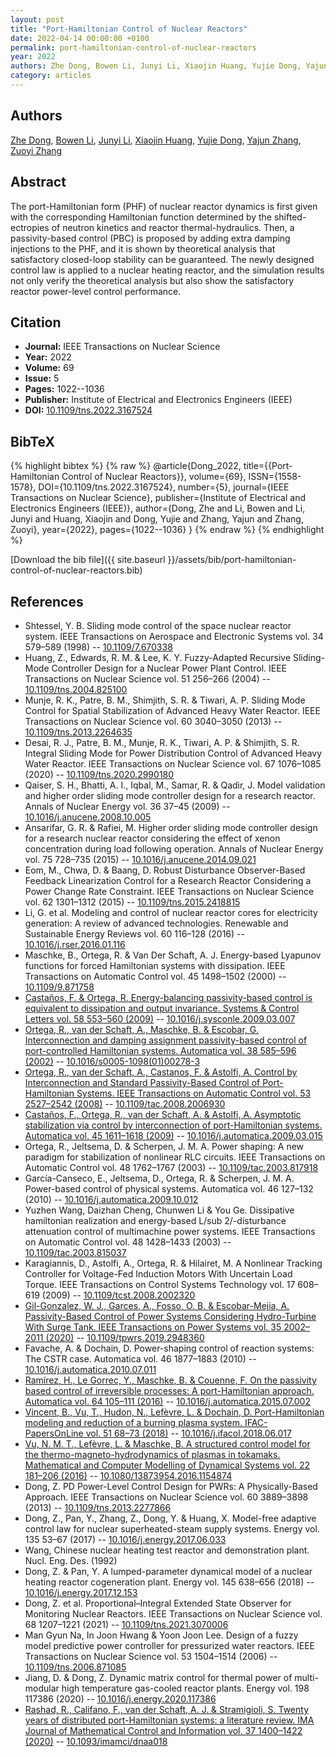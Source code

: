 ```yaml
---
layout: post
title: "Port-Hamiltonian Control of Nuclear Reactors"
date: 2022-04-14 00:00:00 +0100
permalink: port-hamiltonian-control-of-nuclear-reactors
year: 2022
authors: Zhe Dong, Bowen Li, Junyi Li, Xiaojin Huang, Yujie Dong, Yajun Zhang, Zuoyi Zhang
category: articles
---
```

 
## Authors
[Zhe Dong](authors/zhe-dong), [Bowen Li](authors/bowen-li), [Junyi Li](authors/junyi-li), [Xiaojin Huang](authors/xiaojin-huang), [Yujie Dong](authors/yujie-dong), [Yajun Zhang](authors/yajun-zhang), [Zuoyi Zhang](authors/zuoyi-zhang)
 
## Abstract
The port-Hamiltonian form (PHF) of nuclear reactor dynamics is first given with the corresponding Hamiltonian function determined by the shifted-ectropies of neutron kinetics and reactor thermal-hydraulics. Then, a passivity-based control (PBC) is proposed by adding extra damping injections to the PHF, and it is shown by theoretical analysis that satisfactory closed-loop stability can be guaranteed. The newly designed control law is applied to a nuclear heating reactor, and the simulation results not only verify the theoretical analysis but also show the satisfactory reactor power-level control performance.
 
## Citation
- **Journal:** IEEE Transactions on Nuclear Science
- **Year:** 2022
- **Volume:** 69
- **Issue:** 5
- **Pages:** 1022--1036
- **Publisher:** Institute of Electrical and Electronics Engineers (IEEE)
- **DOI:** [10.1109/tns.2022.3167524](https://doi.org/10.1109/tns.2022.3167524)
 
## BibTeX
{% highlight bibtex %}
{% raw %}
@article{Dong_2022,
  title={{Port-Hamiltonian Control of Nuclear Reactors}},
  volume={69},
  ISSN={1558-1578},
  DOI={10.1109/tns.2022.3167524},
  number={5},
  journal={IEEE Transactions on Nuclear Science},
  publisher={Institute of Electrical and Electronics Engineers (IEEE)},
  author={Dong, Zhe and Li, Bowen and Li, Junyi and Huang, Xiaojin and Dong, Yujie and Zhang, Yajun and Zhang, Zuoyi},
  year={2022},
  pages={1022--1036}
}
{% endraw %}
{% endhighlight %}
 
[Download the bib file]({{ site.baseurl }}/assets/bib/port-hamiltonian-control-of-nuclear-reactors.bib)
 
## References
- Shtessel, Y. B. Sliding mode control of the space nuclear reactor system. IEEE Transactions on Aerospace and Electronic Systems vol. 34 579–589 (1998) -- [10.1109/7.670338](https://doi.org/10.1109/7.670338)
- Huang, Z., Edwards, R. M. & Lee, K. Y. Fuzzy-Adapted Recursive Sliding-Mode Controller Design for a Nuclear Power Plant Control. IEEE Transactions on Nuclear Science vol. 51 256–266 (2004) -- [10.1109/tns.2004.825100](https://doi.org/10.1109/tns.2004.825100)
- Munje, R. K., Patre, B. M., Shimjith, S. R. & Tiwari, A. P. Sliding Mode Control for Spatial Stabilization of Advanced Heavy Water Reactor. IEEE Transactions on Nuclear Science vol. 60 3040–3050 (2013) -- [10.1109/tns.2013.2264635](https://doi.org/10.1109/tns.2013.2264635)
- Desai, R. J., Patre, B. M., Munje, R. K., Tiwari, A. P. & Shimjith, S. R. Integral Sliding Mode for Power Distribution Control of Advanced Heavy Water Reactor. IEEE Transactions on Nuclear Science vol. 67 1076–1085 (2020) -- [10.1109/tns.2020.2990180](https://doi.org/10.1109/tns.2020.2990180)
- Qaiser, S. H., Bhatti, A. I., Iqbal, M., Samar, R. & Qadir, J. Model validation and higher order sliding mode controller design for a research reactor. Annals of Nuclear Energy vol. 36 37–45 (2009) -- [10.1016/j.anucene.2008.10.005](https://doi.org/10.1016/j.anucene.2008.10.005)
- Ansarifar, G. R. & Rafiei, M. Higher order sliding mode controller design for a research nuclear reactor considering the effect of xenon concentration during load following operation. Annals of Nuclear Energy vol. 75 728–735 (2015) -- [10.1016/j.anucene.2014.09.021](https://doi.org/10.1016/j.anucene.2014.09.021)
- Eom, M., Chwa, D. & Baang, D. Robust Disturbance Observer-Based Feedback Linearization Control for a Research Reactor Considering a Power Change Rate Constraint. IEEE Transactions on Nuclear Science vol. 62 1301–1312 (2015) -- [10.1109/tns.2015.2418815](https://doi.org/10.1109/tns.2015.2418815)
- Li, G. et al. Modeling and control of nuclear reactor cores for electricity generation: A review of advanced technologies. Renewable and Sustainable Energy Reviews vol. 60 116–128 (2016) -- [10.1016/j.rser.2016.01.116](https://doi.org/10.1016/j.rser.2016.01.116)
- Maschke, B., Ortega, R. & Van Der Schaft, A. J. Energy-based Lyapunov functions for forced Hamiltonian systems with dissipation. IEEE Transactions on Automatic Control vol. 45 1498–1502 (2000) -- [10.1109/9.871758](https://doi.org/10.1109/9.871758)
- [Castaños, F. & Ortega, R. Energy-balancing passivity-based control is equivalent to dissipation and output invariance. Systems &amp; Control Letters vol. 58 553–560 (2009)](energy-balancing-passivity-based-control-is-equivalent-to-dissipation-and-output-invariance) -- [10.1016/j.sysconle.2009.03.007](https://doi.org/10.1016/j.sysconle.2009.03.007)
- [Ortega, R., van der Schaft, A., Maschke, B. & Escobar, G. Interconnection and damping assignment passivity-based control of port-controlled Hamiltonian systems. Automatica vol. 38 585–596 (2002)](interconnection-and-damping-assignment-passivity-based-control-of-port-controlled-hamiltonian-systems) -- [10.1016/s0005-1098(01)00278-3](https://doi.org/10.1016/s0005-1098(01)00278-3)
- [Ortega, R., van der Schaft, A., Castanos, F. & Astolfi, A. Control by Interconnection and Standard Passivity-Based Control of Port-Hamiltonian Systems. IEEE Transactions on Automatic Control vol. 53 2527–2542 (2008)](control-by-interconnection-and-standard-passivity-based-control-of-port-hamiltonian-systems) -- [10.1109/tac.2008.2006930](https://doi.org/10.1109/tac.2008.2006930)
- [Castaños, F., Ortega, R., van der Schaft, A. & Astolfi, A. Asymptotic stabilization via control by interconnection of port-Hamiltonian systems. Automatica vol. 45 1611–1618 (2009)](asymptotic-stabilization-via-control-by-interconnection-of-port-hamiltonian-systems) -- [10.1016/j.automatica.2009.03.015](https://doi.org/10.1016/j.automatica.2009.03.015)
- Ortega, R., Jeltsema, D. & Scherpen, J. M. A. Power shaping: A new paradigm for stabilization of nonlinear RLC circuits. IEEE Transactions on Automatic Control vol. 48 1762–1767 (2003) -- [10.1109/tac.2003.817918](https://doi.org/10.1109/tac.2003.817918)
- García-Canseco, E., Jeltsema, D., Ortega, R. & Scherpen, J. M. A. Power-based control of physical systems. Automatica vol. 46 127–132 (2010) -- [10.1016/j.automatica.2009.10.012](https://doi.org/10.1016/j.automatica.2009.10.012)
- Yuzhen Wang, Daizhan Cheng, Chunwen Li & You Ge. Dissipative hamiltonian realization and energy-based L/sub 2/-disturbance attenuation control of multimachine power systems. IEEE Transactions on Automatic Control vol. 48 1428–1433 (2003) -- [10.1109/tac.2003.815037](https://doi.org/10.1109/tac.2003.815037)
- Karagiannis, D., Astolfi, A., Ortega, R. & Hilairet, M. A Nonlinear Tracking Controller for Voltage-Fed Induction Motors With Uncertain Load Torque. IEEE Transactions on Control Systems Technology vol. 17 608–619 (2009) -- [10.1109/tcst.2008.2002320](https://doi.org/10.1109/tcst.2008.2002320)
- [Gil-Gonzalez, W. J., Garces, A., Fosso, O. B. & Escobar-Mejia, A. Passivity-Based Control of Power Systems Considering Hydro-Turbine With Surge Tank. IEEE Transactions on Power Systems vol. 35 2002–2011 (2020)](passivity-based-control-of-power-systems-considering-hydro-turbine-with-surge-tank) -- [10.1109/tpwrs.2019.2948360](https://doi.org/10.1109/tpwrs.2019.2948360)
- Favache, A. & Dochain, D. Power-shaping control of reaction systems: The CSTR case. Automatica vol. 46 1877–1883 (2010) -- [10.1016/j.automatica.2010.07.011](https://doi.org/10.1016/j.automatica.2010.07.011)
- [Ramírez, H., Le Gorrec, Y., Maschke, B. & Couenne, F. On the passivity based control of irreversible processes: A port-Hamiltonian approach. Automatica vol. 64 105–111 (2016)](on-the-passivity-based-control-of-irreversible-processes-a-port-hamiltonian-approach) -- [10.1016/j.automatica.2015.07.002](https://doi.org/10.1016/j.automatica.2015.07.002)
- [Vincent, B., Vu, T., Hudon, N., Lefèvre, L. & Dochain, D. Port-Hamiltonian modeling and reduction of a burning plasma system. IFAC-PapersOnLine vol. 51 68–73 (2018)](port-hamiltonian-modeling-and-reduction-of-a-burning-plasma-system) -- [10.1016/j.ifacol.2018.06.017](https://doi.org/10.1016/j.ifacol.2018.06.017)
- [Vu, N. M. T., Lefèvre, L. & Maschke, B. A structured control model for the thermo-magneto-hydrodynamics of plasmas in tokamaks. Mathematical and Computer Modelling of Dynamical Systems vol. 22 181–206 (2016)](a-structured-control-model-for-the-thermo-magneto-hydrodynamics-of-plasmas-in-tokamaks) -- [10.1080/13873954.2016.1154874](https://doi.org/10.1080/13873954.2016.1154874)
- Dong, Z. PD Power-Level Control Design for PWRs: A Physically-Based Approach. IEEE Transactions on Nuclear Science vol. 60 3889–3898 (2013) -- [10.1109/tns.2013.2277866](https://doi.org/10.1109/tns.2013.2277866)
- Dong, Z., Pan, Y., Zhang, Z., Dong, Y. & Huang, X. Model-free adaptive control law for nuclear superheated-steam supply systems. Energy vol. 135 53–67 (2017) -- [10.1016/j.energy.2017.06.033](https://doi.org/10.1016/j.energy.2017.06.033)
- Wang, Chinese nuclear heating test reactor and demonstration plant. Nucl. Eng. Des. (1992)
- Dong, Z. & Pan, Y. A lumped-parameter dynamical model of a nuclear heating reactor cogeneration plant. Energy vol. 145 638–656 (2018) -- [10.1016/j.energy.2017.12.153](https://doi.org/10.1016/j.energy.2017.12.153)
- Dong, Z. et al. Proportional–Integral Extended State Observer for Monitoring Nuclear Reactors. IEEE Transactions on Nuclear Science vol. 68 1207–1221 (2021) -- [10.1109/tns.2021.3070006](https://doi.org/10.1109/tns.2021.3070006)
- Man Gyun Na, In Joon Hwang & Yoon Joon Lee. Design of a fuzzy model predictive power controller for pressurized water reactors. IEEE Transactions on Nuclear Science vol. 53 1504–1514 (2006) -- [10.1109/tns.2006.871085](https://doi.org/10.1109/tns.2006.871085)
- Jiang, D. & Dong, Z. Dynamic matrix control for thermal power of multi-modular high temperature gas-cooled reactor plants. Energy vol. 198 117386 (2020) -- [10.1016/j.energy.2020.117386](https://doi.org/10.1016/j.energy.2020.117386)
- [Rashad, R., Califano, F., van der Schaft, A. J. & Stramigioli, S. Twenty years of distributed port-Hamiltonian systems: a literature review. IMA Journal of Mathematical Control and Information vol. 37 1400–1422 (2020)](twenty-years-of-distributed-port-hamiltonian-systems-a-literature-review) -- [10.1093/imamci/dnaa018](https://doi.org/10.1093/imamci/dnaa018)

